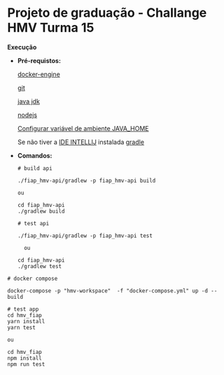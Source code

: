 # Projeto de graduação - Challange HMV Turma 15

**Execução**

- **Pré-requistos:**

  [docker-engine](https://docs.docker.com/engine/install)

  [git](https://git-scm.com/downloads)

  [java jdk](https://www.oracle.com/java/technologies/javase/jdk16-archive-downloads.html)

  [nodejs](https://nodejs.org/en/download)

  [Configurar variável de ambiente JAVA_HOME](https://fluttercorner.com/solved-error-java_home-is-not-set-and-no-java-command-could-be-found-in-your-flutter-path-in-flutter/)

  Se não tiver a [IDE INTELLIJ](https://www.jetbrains.com/pt-br/idea/download/) instalada
  [gradle](https://gradle.org/install/)

- **Comandos:**

  ```properties
  # build api

  ./fiap_hmv-api/gradlew -p fiap_hmv-api build

  ou

  cd fiap_hmv-api
  ./gradlew build

  ```

  ```properties
  # test api

  ./fiap_hmv-api/gradlew -p fiap_hmv-api test

    ou

  cd fiap_hmv-api
  ./gradlew test
  ```

```properties
# docker compose

docker-compose -p "hmv-workspace"  -f "docker-compose.yml" up -d --build
```

```properties
# test app
cd hmv_fiap
yarn install
yarn test

ou

cd hmv_fiap
npm install
npm run test
```
